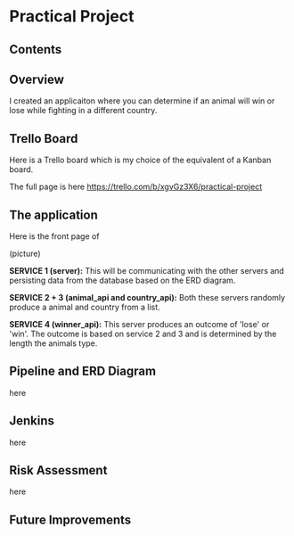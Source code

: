 # Practical Project


## Contents 

## Overview

I created an applicaiton where you can determine if an animal will win or lose while fighting in a different country.

## Trello Board

Here is a Trello board which is my choice of the equivalent of a Kanban board.

The full page is here https://trello.com/b/xgvGz3X6/practical-project

## The application

Here is the front page of 

(picture)

__SERVICE 1 (server):__ This will be communicating with the other servers and persisting data from the database based on the ERD diagram.

__SERVICE 2 + 3 (animal_api and country_api):__ Both these servers randomly produce a animal and country from a list.

__SERVICE 4 (winner_api):__ This server produces an outcome of 'lose' or 'win'. The outcome is based on service 2 and 3 and is determined by the length the animals type.

## Pipeline and ERD Diagram

here

## Jenkins

here

## Risk Assessment

here

## Future Improvements



